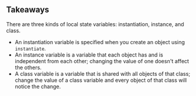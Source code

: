 ## Takeaways

There are three kinds of local state variables: instantiation, instance, and
class.

  * An instantiation variable is specified when you create an object using `instantiate`.
  * An instance variable is a variable that each object has and is independent from each other; changing the value of one doesn't affect the others.
  * A class variable is a variable that is shared with all objects of that class; change the value of a class variable and every object of that class will notice the change.

